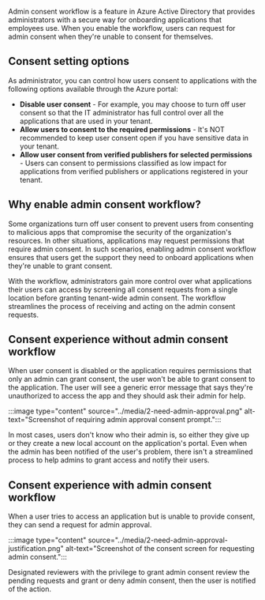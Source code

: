 Admin consent workflow is a feature in Azure Active Directory that provides administrators with a secure way for onboarding applications that employees use. When you enable the workflow, users can request for admin consent when they're unable to consent for themselves.

## Consent setting options

As administrator, you can control how users consent to applications with the following options available through the Azure portal:

- **Disable user consent** - For example, you may choose to turn off user consent so that the IT administrator has full control over all the applications that are used in your tenant.
- **Allow users to consent to the required permissions** - It's NOT recommended to keep user consent open if you have sensitive data in your tenant.
- **Allow user consent from verified publishers for selected permissions** - Users can consent to permissions classified as low impact for applications from verified publishers or applications registered in your tenant.

## Why enable admin consent workflow?

Some organizations turn off user consent to prevent users from consenting to malicious apps that compromise the security of the organization's resources. In other situations, applications may request permissions that require admin consent. In such scenarios, enabling admin consent workflow ensures that users get the support they need to onboard applications when they're unable to grant consent.

With the workflow, administrators gain more control over what applications their users can access by screening all consent requests from a single location before granting tenant-wide admin consent. The workflow streamlines the process of receiving and acting on the admin consent requests.

## Consent experience without admin consent workflow

When user consent is disabled or the application requires permissions that only an admin can grant consent, the user won't be able to grant consent to the application. The user will see a generic error message that says they're unauthorized to access the app and they should ask their admin for help.

:::image type="content" source="../media/2-need-admin-approval.png" alt-text="Screenshot of requiring admin approval consent prompt.":::

In most cases, users don't know who their admin is, so either they give up or they create a new local account on the application's portal. Even when the admin has been notified of the user's problem, there isn't a streamlined process to help admins to grant access and notify their users.

## Consent experience with admin consent workflow

When a user tries to access an application but is unable to provide consent, they can send a request for admin approval.

:::image type="content" source="../media/2-need-admin-approval-justification.png" alt-text="Screenshot of the consent screen for requesting admin consent.":::

Designated reviewers with the privilege to grant admin consent review the pending requests and grant or deny admin consent, then the user is notified of the action.
